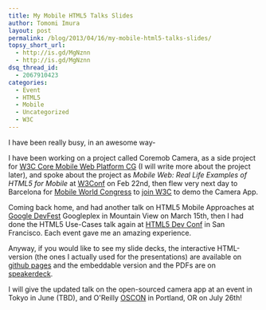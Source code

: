 ```yaml
---
title: My Mobile HTML5 Talks Slides
author: Tomomi Imura
layout: post
permalink: /blog/2013/04/16/my-mobile-html5-talks-slides/
topsy_short_url:
  - http://is.gd/MgNznn
  - http://is.gd/MgNznn
dsq_thread_id:
  - 2067910423
categories:
  - Event
  - HTML5
  - Mobile
  - Uncategorized
  - W3C
---
```

I have been really busy, in an awesome way-

I have been working on a project called Coremob Camera, as a side project for <a href="http://www.w3.org/community/coremob/" target="_blank">W3C Core Mobile Web Platform CG</a> (I will write more about the project later), and spoke about the project as *Mobile Web: Real Life Examples of HTML5 for Mobile* at <a href="http://www.w3.org/conf/2013sf/" target="_blank">W3Conf</a> on Feb 22nd, then flew very next day to Barcelona for <a href="http://www.mobileworldcongress.com/" target="_blank">Mobile World Congress</a> to <a href="http://www.w3.org/2013/MWC/" target="_blank">join W3C</a> to demo the Camera App.

Coming back home, and had another talk on HTML5 Mobile Approaches at <a href="https://plus.google.com/events/ci87mj5k218hh7md4h617q37848" target="_blank">Google DevFest</a> Googleplex in Mountain View on March 15th, then I had done the HTML5 Use-Cases talk again at <a href="http://html5devconf.com/" target="_blank">HTML5 Dev Conf</a> in San Francisco. Each event gave me an amazing experience.

Anyway, if you would like to see my slide decks, the interactive HTML-version (the ones I actually used for the presentations) are available on <a href="https://github.com/girliemac/presentation-slides" target="_blank">github pages</a> and the embeddable version and the PDFs are on <a href="https://speakerdeck.com/girlie_mac" target="_blank">speakerdeck</a>.


<script async class="speakerdeck-embed" data-id="9271c6d08909013050d812313d06f520" data-ratio="1.6" src="//speakerdeck.com/assets/embed.js"></script>

<script async class="speakerdeck-embed" data-id="e7df3740890f013012ae22000a1cbfb9" data-ratio="1.6" src="//speakerdeck.com/assets/embed.js"></script>


I will give the updated talk on the open-sourced camera app at an event in Tokyo in June (TBD), and O'Reilly <a href="http://www.oscon.com/oscon2013/" target="_blank">OSCON</a> in Portland, OR on July 26th!
